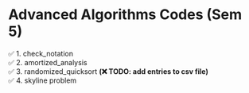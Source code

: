 # Advanced Algorithms Codes (Sem 5)

✅ 1. check_notation<br>
✅ 2. amortized_analysis<br>
✅ 3. randomized_quicksort **(❌ TODO: add entries to csv file)**<br>
✅ 4. skyline problem<br>

